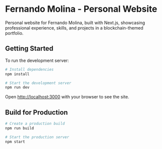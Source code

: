 # Fernando Molina - Personal Website

Personal website for Fernando Molina, built with Next.js, showcasing professional experience, skills, and projects in a blockchain-themed portfolio.

## Getting Started

To run the development server:

```bash
# Install dependencies
npm install

# Start the development server
npm run dev
```

Open [http://localhost:3000](http://localhost:3000) with your browser to see the site.

## Build for Production

```bash
# Create a production build
npm run build

# Start the production server
npm start
```
